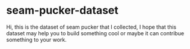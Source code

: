 # seam-pucker-dataset
Hi, this is the dataset of seam pucker that I collected, I hope that this dataset may help you to build something cool or maybe it can contribue something to your work.
